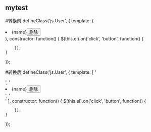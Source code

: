 ## mytest

#转换前
defineClass('js.User', {
	template: (
		<div>
			<li>{name}<button>删除</button></li>
		</div>
	),
	constructor: function() {
		$(this.el).on('click', 'button', function() {
			
		});
	}
});


#转换后
defineClass('js.User', {
	template: [
		'<div>',
			'<li>{name}<button>删除</button></li>',
		'</div>'
	],
	constructor: function() {
		$(this.el).on('click', 'button', function() {
			
		});
	}
});
